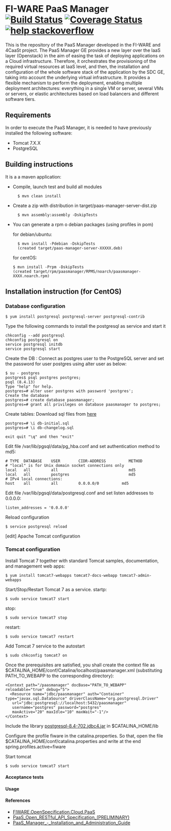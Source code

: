 # FI-WARE PaaS Manager [![Build Status](https://travis-ci.org/telefonicaid/fiware-paas.svg)](https://travis-ci.org/telefonicaid/fiware-paas) [![Coverage Status](https://coveralls.io/repos/jesuspg/fiware-paas/badge.png?branch=develop)](https://coveralls.io/r/jesuspg/fiware-paas?branch=develop) [![help stackoverflow](http://b.repl.ca/v1/help-stackoverflow-orange.png)](http://www.stackoverflow.com)



This is the repository of the PaaS Manager developed in the FI-WARE and 4CaaSt project. The PaaS Manager GE provides a
new layer over the IaaS layer (Openstack) in the aim of easing the task of deploying applications on a Cloud infrastructure.
Therefore, it orchestrates the provisioning of the required virtual resources at IaaS level, and then, the installation and configuration
of the whole software stack of the application by the SDC GE, taking into account the underlying virtual infrastructure.
It provides a flexible mechanism to perform the deployment, enabling multiple deployment architectures:
everything in a single VM or server, several VMs or servers, or elastic architectures based on load balancers and different software tiers.



## Requirements
In order to execute the PaaS Manager, it is needed to have previously installed the following software:
- Tomcat 7.X.X
- PostgreSQL

## Building instructions
It is a a maven application:

- Compile, launch test and build all modules

        $ mvn clean install
- Create a zip with distribution in target/paas-manager-server-dist.zip

        $ mvn assembly:assembly -DskipTests

- You can generate a rpm o debian packages (using profiles in pom)

    for debian/ubuntu:

        $ mvn install -Pdebian -DskipTests
        (created target/paas-manager-server-XXXXX.deb)

    for centOS:

      $ mvn install -Prpm -DskipTests
      (created target/rpm/paasmanager/RPMS/noarch/paasmanager-XXXX.noarch.rpm)


## Installation instruction (for CentOS)
### Database configuration

    $ yum install postgresql postgresql-server postgresql-contrib


Type the following commands to install the postgresql as service and start it

    chkconfig --add postgresql
    chkconfig postgresql on
    service postgresql initdb
    service postgresql start

Create the DB :
Connect as postgres user to the PostgreSQL server and set the password for user postgres using alter user as below:

    $ su - postgres
    postgres$ psql postgres postgres;
    psql (8.4.13)
    Type "help" for help.
    postgres=# alter user postgres with password 'postgres';
    Create the database
    postgres=# create database paasmanager;
    postgres=# grant all privileges on database paasmanager to postgres;

Create tables:
Download sql files from [here](/migrations/src/main/resources)

    postgres=# \i db-initial.sql
    postgres=# \i db-changelog.sql

    exit quit "\q" and then "exit"

Edit file /var/lib/pgsql/data/pg_hba.conf and set authentication method to md5:

    # TYPE  DATABASE    USER        CIDR-ADDRESS          METHOD
    # "local" is for Unix domain socket connections only
    local   all         all                               md5
    local   all         postgres                          md5
    # IPv4 local connections:
    host    all         all         0.0.0.0/0          md5
Edit file /var/lib/pgsql/data/postgresql.conf and set listen addresses to 0.0.0.0:

    listen_addresses = '0.0.0.0'
Reload configuration

    $ service postgresql reload

[edit] Apache Tomcat configuration
### Tomcat configuration
Install Tomcat 7 together with standard Tomcat samples, documentation, and management web apps:

    $ yum install tomcat7-webapps tomcat7-docs-webapp tomcat7-admin-webapps
Start/Stop/Restart Tomcat 7 as a service. startp:

    $ sudo service tomcat7 start
stop:

    $ sudo service tomcat7 stop
restart:

    $ sudo service tomcat7 restart
Add Tomcat 7 service to the autostart

    $ sudo chkconfig tomcat7 on


Once the prerequisites are satisfied, you shall create the context file as $CATALINA_HOME/conf/Catalina/localhost/paasmanager.xml (substituting PATH_TO_WEBAPP to the corresponding directory):

    <Context path="/paasmanager" docBase="PATH_TO_WEBAPP" reloadable="true" debug="5">
      <Resource name="jdbc/paasmanager" auth="Container" type="javax.sql.DataSource" driverClassName="org.postgresql.Driver"
       url="jdbc:postgresql://localhost:5432/paasmanager"
       username="postgres" password="postgres"
       maxActive="20" maxIdle="10" maxWait="-1"/>
    </Context>


Include the library [postgresql-8.4-702.jdbc4.jar](http://130.206.80.169/nexus/content/repositories/public/postgresql/postgresql/8.4-702.jdbc4/) in $CATALINA_HOME/lib

Configure the profile fiware in the catalina.properties. So that, open the file $CATALINA_HOME/conf/catalina.properties and write at the end
 spring.profiles.active=fiware

Start tomcat

    $ sudo service tomcat7 start

#### Acceptance tests

#### Usage

#### References
* [FIWARE.OpenSpecification.Cloud.PaaS](http://forge.fi-ware.org/plugins/mediawiki/wiki/fiware/index.php/FIWARE.OpenSpecification.Cloud.PaaS)
* [PaaS_Open_RESTful_API_Specification_(PRELIMINARY)](http://forge.fi-ware.org/plugins/mediawiki/wiki/fiware/index.php/PaaS_Open_RESTful_API_Specification_(PRELIMINARY))
* [PaaS_Manager_-_Installation_and_Administration_Guide](http://forge.fi-ware.org/plugins/mediawiki/wiki/fiware/index.php/PaaS_Manager_-_Installation_and_Administration_Guide)
